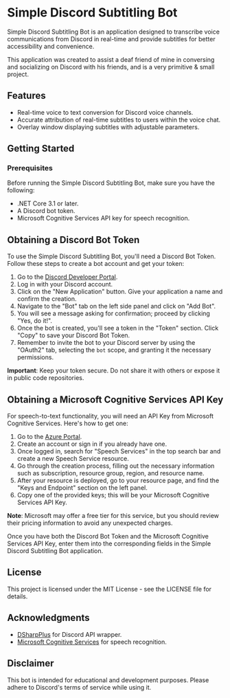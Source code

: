 # Simple Discord Subtitling Bot

Simple Discord Subtitling Bot is an application designed to transcribe voice communications from Discord in real-time and provide subtitles for better accessibility and convenience.

This application was created to assist a deaf friend of mine in conversing and socializing on Discord with his friends, and is a very primitive & small project.

## Features

- Real-time voice to text conversion for Discord voice channels.
- Accurate attribution of real-time subtitles to users within the voice chat.
- Overlay window displaying subtitles with adjustable parameters.

## Getting Started

### Prerequisites

Before running the Simple Discord Subtitling Bot, make sure you have the following:

- .NET Core 3.1 or later.
- A Discord bot token.
- Microsoft Cognitive Services API key for speech recognition.

## Obtaining a Discord Bot Token

To use the Simple Discord Subtitling Bot, you'll need a Discord Bot Token. Follow these steps to create a bot account and get your token:

1. Go to the [Discord Developer Portal](https://discord.com/developers/applications).
2. Log in with your Discord account.
3. Click on the "New Application" button. Give your application a name and confirm the creation.
4. Navigate to the "Bot" tab on the left side panel and click on "Add Bot".
5. You will see a message asking for confirmation; proceed by clicking "Yes, do it!".
6. Once the bot is created, you'll see a token in the "Token" section. Click "Copy" to save your Discord Bot Token.
7. Remember to invite the bot to your Discord server by using the "OAuth2" tab, selecting the `bot` scope, and granting it the necessary permissions.

**Important**: Keep your token secure. Do not share it with others or expose it in public code repositories.

## Obtaining a Microsoft Cognitive Services API Key

For speech-to-text functionality, you will need an API Key from Microsoft Cognitive Services. Here's how to get one:

1. Go to the [Azure Portal](https://portal.azure.com/).
2. Create an account or sign in if you already have one.
3. Once logged in, search for "Speech Services" in the top search bar and create a new Speech Service resource.
4. Go through the creation process, filling out the necessary information such as subscription, resource group, region, and resource name.
5. After your resource is deployed, go to your resource page, and find the "Keys and Endpoint" section on the left panel.
6. Copy one of the provided keys; this will be your Microsoft Cognitive Services API Key.

**Note**: Microsoft may offer a free tier for this service, but you should review their pricing information to avoid any unexpected charges.

Once you have both the Discord Bot Token and the Microsoft Cognitive Services API Key, enter them into the corresponding fields in the Simple Discord Subtitling Bot application.

## License

This project is licensed under the MIT License - see the LICENSE file for details.

## Acknowledgments

- [DSharpPlus](https://github.com/DSharpPlus/DSharpPlus) for Discord API wrapper.
- [Microsoft Cognitive Services](https://azure.microsoft.com/en-us/services/cognitive-services/) for speech recognition.

## Disclaimer

This bot is intended for educational and development purposes. Please adhere to Discord's terms of service while using it.
